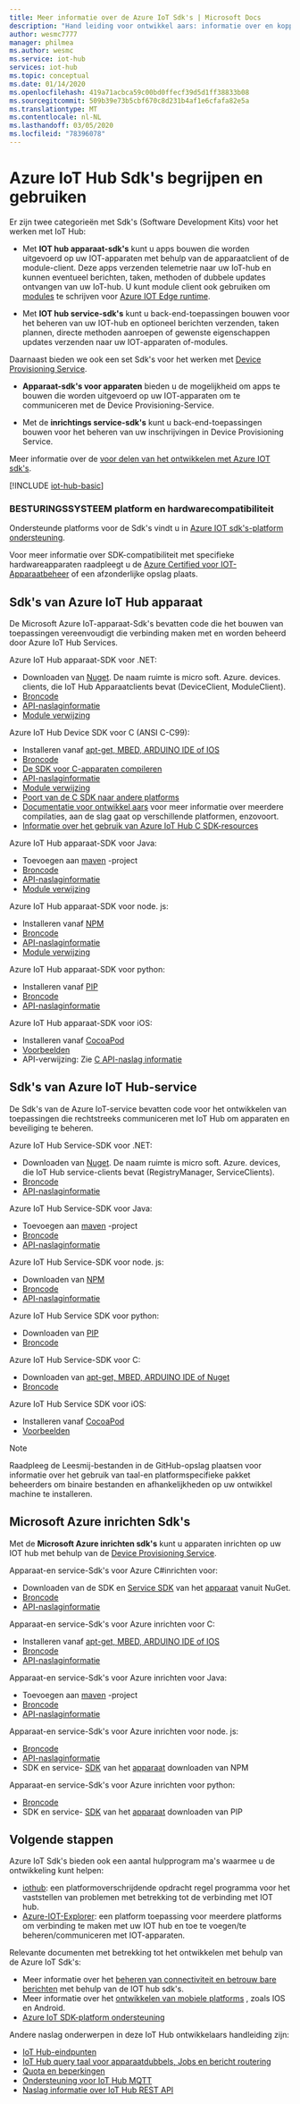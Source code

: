 ```yaml
---
title: Meer informatie over de Azure IoT Sdk's | Microsoft Docs
description: "Hand leiding voor ontwikkel aars: informatie over en koppelingen naar de verschillende Azure IoT-apparaten en service-Sdk's die u kunt gebruiken om apps voor apparaten en back-end-apps te bouwen."
author: wesmc7777
manager: philmea
ms.author: wesmc
ms.service: iot-hub
services: iot-hub
ms.topic: conceptual
ms.date: 01/14/2020
ms.openlocfilehash: 419a71acbca59c00bd0ffecf39d5d1ff38833b08
ms.sourcegitcommit: 509b39e73b5cbf670c8d231b4af1e6cfafa82e5a
ms.translationtype: MT
ms.contentlocale: nl-NL
ms.lasthandoff: 03/05/2020
ms.locfileid: "78396078"
---
```

# <a name="understand-and-use-azure-iot-hub-sdks"></a>Azure IoT Hub Sdk's begrijpen en gebruiken

Er zijn twee categorieën met Sdk's (Software Development Kits) voor het werken met IoT Hub:

* Met **IOT hub apparaat-sdk's** kunt u apps bouwen die worden uitgevoerd op uw IOT-apparaten met behulp van de apparaatclient of de module-client. Deze apps verzenden telemetrie naar uw IoT-hub en kunnen eventueel berichten, taken, methoden of dubbele updates ontvangen van uw IoT-hub.  U kunt module client ook gebruiken om [modules](../iot-edge/iot-edge-modules.md) te schrijven voor [Azure IOT Edge runtime](../iot-edge/about-iot-edge.md).

* Met **IOT hub service-sdk's** kunt u back-end-toepassingen bouwen voor het beheren van uw IOT-hub en optioneel berichten verzenden, taken plannen, directe methoden aanroepen of gewenste eigenschappen updates verzenden naar uw IOT-apparaten of-modules.

Daarnaast bieden we ook een set Sdk's voor het werken met [Device Provisioning Service](../iot-dps/about-iot-dps.md).
* **Apparaat-sdk's voor apparaten** bieden u de mogelijkheid om apps te bouwen die worden uitgevoerd op uw IOT-apparaten om te communiceren met de Device Provisioning-Service.

* Met de **inrichtings service-sdk's** kunt u back-end-toepassingen bouwen voor het beheren van uw inschrijvingen in Device Provisioning Service.

Meer informatie over de [voor delen van het ontwikkelen met Azure IOT sdk's](https://azure.microsoft.com/blog/benefits-of-using-the-azure-iot-sdks-in-your-azure-iot-solution/).

[!INCLUDE [iot-hub-basic](../../includes/iot-hub-basic-partial.md)]


### <a name="os-platform-and-hardware-compatibility"></a>BESTURINGSSYSTEEM platform en hardwarecompatibiliteit

Ondersteunde platforms voor de Sdk's vindt u in [Azure IOT sdk's-platform ondersteuning](iot-hub-device-sdk-platform-support.md).

Voor meer informatie over SDK-compatibiliteit met specifieke hardwareapparaten raadpleegt u de [Azure Certified voor IOT-Apparaatbeheer](https://catalog.azureiotsolutions.com/) of een afzonderlijke opslag plaats.

## <a name="azure-iot-hub-device-sdks"></a>Sdk's van Azure IoT Hub apparaat

De Microsoft Azure IoT-apparaat-Sdk's bevatten code die het bouwen van toepassingen vereenvoudigt die verbinding maken met en worden beheerd door Azure IoT Hub Services.

Azure IoT Hub apparaat-SDK voor .NET: 

* Downloaden van [Nuget](https://www.nuget.org/packages/Microsoft.Azure.Devices.Client/).  De naam ruimte is micro soft. Azure. devices. clients, die IoT Hub Apparaatclients bevat (DeviceClient, ModuleClient).
* [Broncode](https://github.com/Azure/azure-iot-sdk-csharp)
* [API-naslaginformatie](https://docs.microsoft.com/dotnet/api/microsoft.azure.devices?view=azure-dotnet)
* [Module verwijzing](https://docs.microsoft.com/dotnet/api/microsoft.azure.devices.client.moduleclient?view=azure-dotnet)

Azure IoT Hub Device SDK voor C (ANSI C-C99):

* Installeren vanaf [apt-get, MBED, ARDUINO IDE of IOS](https://github.com/Azure/azure-iot-sdk-c/blob/master/readme.md#packages-and-libraries)
* [Broncode](https://github.com/Azure/azure-iot-sdk-c)
* [De SDK voor C-apparaten compileren](https://github.com/Azure/azure-iot-sdk-c/blob/master/iothub_client/readme.md#compiling-the-c-device-sdk)
* [API-naslaginformatie](https://docs.microsoft.com/azure/iot-hub/iot-c-sdk-ref/)
* [Module verwijzing](https://docs.microsoft.com/azure/iot-hub/iot-c-sdk-ref/iothub-module-client-h)
* [Poort van de C SDK naar andere platforms](https://github.com/Azure/azure-c-shared-utility/blob/master/devdoc/porting_guide.md)
* [Documentatie voor ontwikkel aars](https://github.com/Azure/azure-iot-sdk-c/tree/master/doc) voor meer informatie over meerdere compilaties, aan de slag gaat op verschillende platformen, enzovoort.
* [Informatie over het gebruik van Azure IoT Hub C SDK-resources](https://github.com/Azure/azure-iot-sdk-c/blob/master/doc/c_sdk_resource_information.md)

Azure IoT Hub apparaat-SDK voor Java: 

* Toevoegen aan [maven](https://github.com/Azure/azure-iot-sdk-java/blob/master/doc/java-devbox-setup.md#for-the-device-sdk) -project
* [Broncode](https://github.com/Azure/azure-iot-sdk-java)
* [API-naslaginformatie](https://docs.microsoft.com/java/api/com.microsoft.azure.sdk.iot.device)
* [Module verwijzing](https://docs.microsoft.com/java/api/com.microsoft.azure.sdk.iot.device.moduleclient?view=azure-java-stable)

Azure IoT Hub apparaat-SDK voor node. js: 

* Installeren vanaf [NPM](https://www.npmjs.com/package/azure-iot-device)
* [Broncode](https://github.com/Azure/azure-iot-sdk-node)
* [API-naslaginformatie](https://docs.microsoft.com/javascript/api/azure-iot-device/?view=azure-iot-typescript-latest)
* [Module verwijzing](https://docs.microsoft.com/javascript/api/azure-iot-device/moduleclient?view=azure-node-latest)

Azure IoT Hub apparaat-SDK voor python: 

* Installeren vanaf [PIP](https://pypi.org/project/azure-iot-device/)
* [Broncode](https://github.com/Azure/azure-iot-sdk-python)
* [API-naslaginformatie](https://docs.microsoft.com/python/api/azure-iot-device)

Azure IoT Hub apparaat-SDK voor iOS: 

* Installeren vanaf [CocoaPod](https://cocoapods.org/pods/AzureIoTHubClient)
* [Voorbeelden](https://github.com/Azure-Samples/azure-iot-samples-ios)
* API-verwijzing: Zie [C API-naslag informatie](https://docs.microsoft.com/azure/iot-hub/iot-c-sdk-ref/)

## <a name="azure-iot-hub-service-sdks"></a>Sdk's van Azure IoT Hub-service

De Sdk's van de Azure IoT-service bevatten code voor het ontwikkelen van toepassingen die rechtstreeks communiceren met IoT Hub om apparaten en beveiliging te beheren.

Azure IoT Hub Service-SDK voor .NET:

* Downloaden van [Nuget](https://www.nuget.org/packages/Microsoft.Azure.Devices/).  De naam ruimte is micro soft. Azure. devices, die IoT Hub service-clients bevat (RegistryManager, ServiceClients).
* [Broncode](https://github.com/Azure/azure-iot-sdk-csharp)
* [API-naslaginformatie](https://docs.microsoft.com/dotnet/api/microsoft.azure.devices)

Azure IoT Hub Service-SDK voor Java: 

* Toevoegen aan [maven](https://github.com/Azure/azure-iot-sdk-java/blob/master/doc/java-devbox-setup.md#for-the-service-sdk) -project
* [Broncode](https://github.com/Azure/azure-iot-sdk-java)
* [API-naslaginformatie](https://docs.microsoft.com/java/api/com.microsoft.azure.sdk.iot.service)

Azure IoT Hub Service-SDK voor node. js: 

* Downloaden van [NPM](https://www.npmjs.com/package/azure-iothub)
* [Broncode](https://github.com/Azure/azure-iot-sdk-node)
* [API-naslaginformatie](https://docs.microsoft.com/javascript/api/azure-iothub/?view=azure-iot-typescript-latest)

Azure IoT Hub Service SDK voor python: 

* Downloaden van [PIP](https://pypi.python.org/pypi/azure-iot-hub/)
* [Broncode](https://github.com/Azure/azure-iot-sdk-python/tree/master)

Azure IoT Hub Service-SDK voor C: 

* Downloaden van [apt-get, MBED, ARDUINO IDE of Nuget](https://github.com/Azure/azure-iot-sdk-c/blob/master/readme.md)
* [Broncode](https://github.com/Azure/azure-iot-sdk-c)

Azure IoT Hub Service SDK voor iOS: 

* Installeren vanaf [CocoaPod](https://cocoapods.org/pods/AzureIoTHubServiceClient)
* [Voorbeelden](https://github.com/Azure-Samples/azure-iot-samples-ios)

> [!NOTE]
> Raadpleeg de Leesmij-bestanden in de GitHub-opslag plaatsen voor informatie over het gebruik van taal-en platformspecifieke pakket beheerders om binaire bestanden en afhankelijkheden op uw ontwikkel machine te installeren.

## <a name="microsoft-azure-provisioning-sdks"></a>Microsoft Azure inrichten Sdk's

Met de **Microsoft Azure inrichten sdk's** kunt u apparaten inrichten op uw IOT hub met behulp van de [Device Provisioning Service](../iot-dps/about-iot-dps.md).

Apparaat-en service-Sdk's voor Azure C#inrichten voor:

* Downloaden van de SDK en [Service SDK](https://www.nuget.org/packages/Microsoft.Azure.Devices.Provisioning.Service/) van het [apparaat](https://www.nuget.org/packages/Microsoft.Azure.Devices.Provisioning.Client/) vanuit NuGet.
* [Broncode](https://github.com/Azure/azure-iot-sdk-csharp/)
* [API-naslaginformatie](https://docs.microsoft.com/dotnet/api/microsoft.azure.devices.provisioning.client?view=azure-dotnet)

Apparaat-en service-Sdk's voor Azure inrichten voor C:

* Installeren vanaf [apt-get, MBED, ARDUINO IDE of IOS](https://github.com/Azure/azure-iot-sdk-c/blob/master/readme.md#packages-and-libraries)
* [Broncode](https://github.com/Azure/azure-iot-sdk-c/blob/master/provisioning_client)
* [API-naslaginformatie](https://docs.microsoft.com/azure/iot-hub/iot-c-sdk-ref/)

Apparaat-en service-Sdk's voor Azure inrichten voor Java:

* Toevoegen aan [maven](https://github.com/Azure/azure-iot-sdk-java/blob/master/doc/java-devbox-setup.md#for-the-service-sdk) -project
* [Broncode](https://github.com/Azure/azure-iot-sdk-java/blob/master/provisioning)
* [API-naslaginformatie](https://docs.microsoft.com/java/api/com.microsoft.azure.sdk.iot.provisioning.device?view=azure-java-stable)

Apparaat-en service-Sdk's voor Azure inrichten voor node. js:

* [Broncode](https://github.com/Azure/azure-iot-sdk-node/tree/master/provisioning)
* [API-naslaginformatie](https://docs.microsoft.com/javascript/api/overview/azure/iothubdeviceprovisioning?view=azure-node-latest)
* SDK en service- [SDK](https://badge.fury.io/js/azure-iot-provisioning-service) van het [apparaat](https://badge.fury.io/js/azure-iot-provisioning-device) downloaden van NPM

Apparaat-en service-Sdk's voor Azure inrichten voor python:

* [Broncode](https://github.com/Azure/azure-iot-device)
* SDK en service- [SDK](https://pypi.org/project/azure-iothub-provisioningserviceclient/) van het [apparaat](https://pypi.org/project/azure-iot-device/) downloaden van PIP

## <a name="next-steps"></a>Volgende stappen

Azure IoT Sdk's bieden ook een aantal hulpprogram ma's waarmee u de ontwikkeling kunt helpen:
* [iothub](https://github.com/Azure/iothub-diagnostics): een platformoverschrijdende opdracht regel programma voor het vaststellen van problemen met betrekking tot de verbinding met IOT hub.
* [Azure-IOT-Explorer](https://github.com/Azure/azure-iot-explorer): een platform toepassing voor meerdere platforms om verbinding te maken met uw IOT hub en toe te voegen/te beheren/communiceren met IOT-apparaten.

Relevante documenten met betrekking tot het ontwikkelen met behulp van de Azure IoT Sdk's:
* Meer informatie over het [beheren van connectiviteit en betrouw bare berichten](iot-hub-reliability-features-in-sdks.md) met behulp van de IOT hub sdk's.
* Meer informatie over het [ontwikkelen van mobiele platforms](iot-hub-how-to-develop-for-mobile-devices.md) , zoals IOS en Android.
* [Azure IoT SDK-platform ondersteuning](iot-hub-device-sdk-platform-support.md)


Andere naslag onderwerpen in deze IoT Hub ontwikkelaars handleiding zijn:

* [IoT Hub-eindpunten](iot-hub-devguide-endpoints.md)
* [IoT Hub query taal voor apparaatdubbels, Jobs en bericht routering](iot-hub-devguide-query-language.md)
* [Quota en beperkingen](iot-hub-devguide-quotas-throttling.md)
* [Ondersteuning voor IoT Hub MQTT](iot-hub-mqtt-support.md)
* [Naslag informatie over IoT Hub REST API](/rest/api/iothub/)
